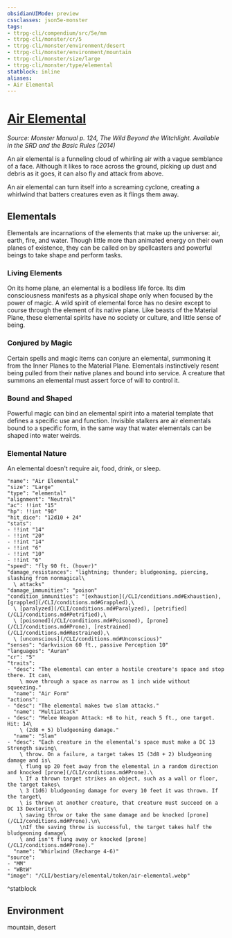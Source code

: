 ```yaml
---
obsidianUIMode: preview
cssclasses: json5e-monster
tags:
- ttrpg-cli/compendium/src/5e/mm
- ttrpg-cli/monster/cr/5
- ttrpg-cli/monster/environment/desert
- ttrpg-cli/monster/environment/mountain
- ttrpg-cli/monster/size/large
- ttrpg-cli/monster/type/elemental
statblock: inline
aliases:
- Air Elemental
---
```

# [Air Elemental](CLI/bestiary/elemental/air-elemental.md)
*Source: Monster Manual p. 124, The Wild Beyond the Witchlight. Available in the <span title='Systems Reference Document (5.1)'>SRD</span> and the Basic Rules (2014)*  

An air elemental is a funneling cloud of whirling air with a vague semblance of a face. Although it likes to race across the ground, picking up dust and debris as it goes, it can also fly and attack from above.

An air elemental can turn itself into a screaming cyclone, creating a whirlwind that batters creatures even as it flings them away.

## Elementals

Elementals are incarnations of the elements that make up the universe: air, earth, fire, and water. Though little more than animated energy on their own planes of existence, they can be called on by spellcasters and powerful beings to take shape and perform tasks.

### Living Elements

On its home plane, an elemental is a bodiless life force. Its dim consciousness manifests as a physical shape only when focused by the power of magic. A wild spirit of elemental force has no desire except to course through the element of its native plane. Like beasts of the Material Plane, these elemental spirits have no society or culture, and little sense of being.

### Conjured by Magic

Certain spells and magic items can conjure an elemental, summoning it from the Inner Planes to the Material Plane. Elementals instinctively resent being pulled from their native planes and bound into service. A creature that summons an elemental must assert force of will to control it.

### Bound and Shaped

Powerful magic can bind an elemental spirit into a material template that defines a specific use and function. Invisible stalkers are air elementals bound to a specific form, in the same way that water elementals can be shaped into water weirds.

### Elemental Nature

An elemental doesn't require air, food, drink, or sleep.

```statblock
"name": "Air Elemental"
"size": "Large"
"type": "elemental"
"alignment": "Neutral"
"ac": !!int "15"
"hp": !!int "90"
"hit_dice": "12d10 + 24"
"stats":
- !!int "14"
- !!int "20"
- !!int "14"
- !!int "6"
- !!int "10"
- !!int "6"
"speed": "fly 90 ft. (hover)"
"damage_resistances": "lightning; thunder; bludgeoning, piercing, slashing from nonmagical\
  \ attacks"
"damage_immunities": "poison"
"condition_immunities": "[exhaustion](/CLI/conditions.md#Exhaustion), [grappled](/CLI/conditions.md#Grappled),\
  \ [paralyzed](/CLI/conditions.md#Paralyzed), [petrified](/CLI/conditions.md#Petrified),\
  \ [poisoned](/CLI/conditions.md#Poisoned), [prone](/CLI/conditions.md#Prone), [restrained](/CLI/conditions.md#Restrained),\
  \ [unconscious](/CLI/conditions.md#Unconscious)"
"senses": "darkvision 60 ft., passive Perception 10"
"languages": "Auran"
"cr": "5"
"traits":
- "desc": "The elemental can enter a hostile creature's space and stop there. It can\
    \ move through a space as narrow as 1 inch wide without squeezing."
  "name": "Air Form"
"actions":
- "desc": "The elemental makes two slam attacks."
  "name": "Multiattack"
- "desc": "Melee Weapon Attack: +8 to hit, reach 5 ft., one target. Hit: 14\
    \ (2d8 + 5) bludgeoning damage."
  "name": "Slam"
- "desc": "Each creature in the elemental's space must make a DC 13 Strength saving\
    \ throw. On a failure, a target takes 15 (3d8 + 2) bludgeoning damage and is\
    \ flung up 20 feet away from the elemental in a random direction and knocked [prone](/CLI/conditions.md#Prone).\
    \ If a thrown target strikes an object, such as a wall or floor, the target takes\
    \ 3 (1d6) bludgeoning damage for every 10 feet it was thrown. If the target\
    \ is thrown at another creature, that creature must succeed on a DC 13 Dexterity\
    \ saving throw or take the same damage and be knocked [prone](/CLI/conditions.md#Prone).\n\
    \nIf the saving throw is successful, the target takes half the bludgeoning damage\
    \ and isn't flung away or knocked [prone](/CLI/conditions.md#Prone)."
  "name": "Whirlwind (Recharge 4-6)"
"source":
- "MM"
- "WBtW"
"image": "/CLI/bestiary/elemental/token/air-elemental.webp"
```
^statblock

## Environment

mountain, desert